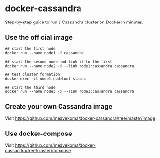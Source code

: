 # docker-cassandra

Step-by-step guide to run a Cassandra cluster on Docker in minutes.

## Use the official image

```Shell
## start the first node
docker run --name node1 -d cassandra

## start the second node and link it to the first
docker run --name node2 -d --link node1:cassandra cassandra

## test cluster formation
docker exec -it node1 nodetool status

## start the third node
docker run --name node3 -d --link node1:cassandra cassandra
```

## Create your own Cassandra image
Visit https://github.com/medvekoma/docker-cassandra/tree/master/image

## Use docker-compose
Visit https://github.com/medvekoma/docker-cassandra/tree/master/compose
